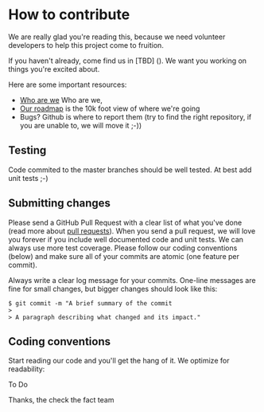 
# How to contribute

We are really glad you're reading this, because we need volunteer developers to help this project come to fruition.

If you haven't already, come find us in [TBD] (). We want you working on things you're excited about.

Here are some important resources:

  * [Who are we](https://www.check-den-fakt.de/about) Who are we,
  * [Our roadmap](https://github.com/orgs/Check-den-Fakt/projects) is the 10k foot view of where we're going
  * Bugs? Github is where to report them (try to find the right repository, if you are unable to, we will move it ;-))

## Testing

Code commited to the master branches should be well tested. At best add unit tests ;-)

## Submitting changes

Please send a GitHub Pull Request with a clear list of what you've done (read more about [pull requests](http://help.github.com/pull-requests/)). When you send a pull request, we will love you forever if you include well documented code and unit tests. We can always use more test coverage. Please follow our coding conventions (below) and make sure all of your commits are atomic (one feature per commit).

Always write a clear log message for your commits. One-line messages are fine for small changes, but bigger changes should look like this:

    $ git commit -m "A brief summary of the commit
    > 
    > A paragraph describing what changed and its impact."

## Coding conventions

Start reading our code and you'll get the hang of it. We optimize for readability:

To Do

Thanks,
the check the fact team

